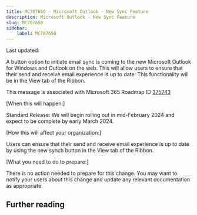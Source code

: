 ```yaml
---
title: MC707650 - Microsoft Outlook - New Sync Feature
description: Microsoft Outlook - New Sync Feature
slug: MC707650
sidebar:
    label: MC707650
---
```



Last updated: 

<p style="">A button option to initiate email sync is coming to the new Microsoft Outlook for Windows and Outlook on the web. This will allow users to ensure that their send and receive email experience is up to date. This functionality will be in the View tab of the Ribbon.</p>
<p>This message is associated with Microsoft 365 Roadmap ID <a href="https://www.microsoft.com/microsoft-365/roadmap?filters=&amp;searchterms=375743" target="_blank">375743</a></p>
<p>[When this will happen:]</p>

<p>Standard Release: We will begin rolling out in mid-February 2024 and expect to be complete by early March 2024.</p><p>[How this will affect your organization:]</p><p>Users can ensure that their send and receive email experience is up to date by using the new synch button in the View tab of the Ribbon.</p><p>
</p><p>[What you need to do to prepare:]
</p><p>There is no action needed to prepare for this change. You may want to notify your users about this change and update any relevant documentation as appropriate.</p>

## Further reading
